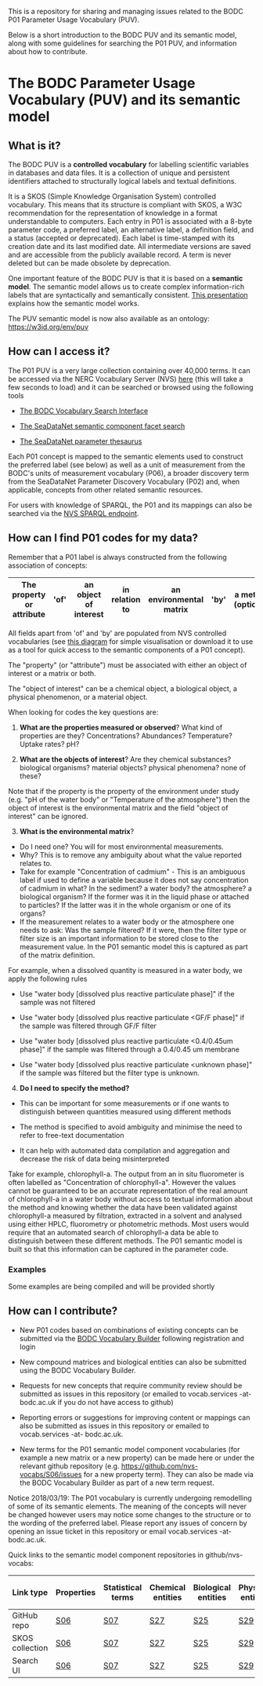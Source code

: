 This is a repository for sharing and managing issues related to the BODC P01 Parameter Usage Vocabulary (PUV).

Below is a short introduction to the BODC PUV and its semantic model, along with some guidelines for searching the P01 PUV, and information about how to contribute.

# The BODC Parameter Usage Vocabulary (PUV) and its semantic model

## What is it?

The BODC PUV is a **controlled vocabulary** for labelling scientific variables in databases and data files. It is a collection of unique and persistent identifiers attached to structurally logical labels and textual definitions.

It is a SKOS (Simple Knowledge Organisation System) controlled vocabulary. This means that its structure is compliant with SKOS, a W3C recommendation for the representation of knowledge in a format understandable to computers. Each entry in P01 is associated with a 8-byte parameter code, a preferred label, an alternative label, a definition field, and a status (accepted or deprecated). Each label is time-stamped with its creation date and its last modified date. All intermediate versions are saved and are accessible from the publicly available record. A term is never deleted but can be made obsolete by deprecation.

One important feature of the BODC PUV is that it is based on a **semantic model**. The semantic model allows us to create complex information-rich labels that are syntactically and semantically consistent. [This presentation](https://github.com/nvs-vocabs/P01/blob/master/The_BODC_P01_PUV_semantic_model_Aug2019.pdf) explains how the semantic model works.

The PUV semantic model is now also available as an ontology: https://w3id.org/env/puv

## How can I access it?

The P01 PUV is a very large collection containing over 40,000 terms. It can be accessed via the NERC Vocabulary Server (NVS) [here](http://vocab.nerc.ac.uk/collection/P01) (this will take a few seconds to load) and it can be searched or browsed using the following tools

- [The BODC Vocabulary Search Interface](https://www.bodc.ac.uk/resources/vocabularies/vocabulary_search/P01/)

- [The SeaDataNet semantic component facet search](http://seadatanet.maris2.nl/bandit/browse_step.php)

- [The SeaDataNet parameter thesaurus](http://seadatanet.maris2.nl/v_bodc_vocab_v2/vocab_relations.asp?lib=P08)

Each P01 concept is mapped to the semantic elements used to construct the preferred label (see below) as well as a unit of measurement from the BODC's units of measurement vocabulary (P06), a broader discovery term from the SeaDataNet Parameter Discovery Vocabulary (P02) and, when applicable, concepts from other related semantic resources.

For users with knowledge of SPARQL, the P01 and its mappings can also be searched via the [NVS SPARQL endpoint](https://vocab.nerc.ac.uk/sparql/).

## How can I find P01 codes for my data?

Remember that a P01 label is always constructed from the following association of concepts:

|The property or attribute | 'of' | an object of interest | in relation to | an environmental matrix | 'by' | a method (optional)|
|--------------------------|------|-----------------------|----------------|-------------------------|------|--------------------|


All fields apart from 'of' and 'by' are populated from NVS controlled vocabularies (see [this diagram](https://github.com/nvs-vocabs/P01/blob/master/P01_wheel.pdf) for simple visualisation or download it to use as a tool for quick access to the semantic components of a P01 concept).

The "property" (or "attribute") must be associated with either an object of interest or a matrix or both.

The "object of interest" can be a chemical object, a biological object, a physical phenomenon, or a material object. 

When looking for codes the key questions are:

1. **What are the properties measured or observed**?
What kind of properties are they? Concentrations? Abundances? Temperature? Uptake rates? pH?

2. **What are the objects of interest**? 
Are they chemical substances? biological organisms? material objects? physical phenomena? none of these?

Note that if the property is the property of the environment under study (e.g. "pH of the water body" or "Temperature of the atmosphere") then the object of interest is the environmental matrix and the field "object of interest" can be ignored.

3. **What is the environmental matrix**?
- Do I need one? You will for most environmental measurements.
- Why? This is to remove any ambiguity about what the value reported relates to.
- Take for example "Concentration of cadmium" - This is an ambiguous label if used to define a variable because it does not say concentration of cadmium in what? In the sediment? a water body? the atmosphere? a biological organism? If the former was it in the liquid phase or attached to particles? If the latter was it in the whole organism or one of its organs? 
- If the measurement relates to a water body or the atmosphere one needs to ask: Was the sample filtered? If it were, then the filter type or filter size is an important information to be stored close to the measurement value. In the P01 semantic model this is captured as part of the matrix definition. 

For example, when a dissolved quantity is measured in a water body, we apply the following rules

- Use "water body [dissolved plus reactive particulate phase]" if the sample was not filtered

- Use "water body [dissolved plus reactive particulate <GF/F phase]" if the sample was filtered through GF/F filter

- Use "water body [dissolved plus reactive particulate <0.4/0.45um phase]" if the sample was filtered through a 0.4/0.45 um membrane

- Use "water body [dissolved plus reactive particulate <unknown phase]" if the sample was filtered but the filter type is unknown.


4. **Do I need to specify the method?**
- This can be important for some measurements or if one wants to distinguish between quantities measured using different methods

- The method is specified to avoid ambiguity and minimise the need to refer to free-text documentation

- It can help with automated data compilation and aggregation and decrease the risk of data being misinterpreted

Take for example, chlorophyll-a. The output from an in situ fluorometer is often labelled as "Concentration of chlorophyll-a". However the values cannot be guaranteed to be an accurate representation of the real amount of chlorophyll-a in a water body without access to textual information about the method and knowing whether the data have been validated against chlorophyll-a measured by filtration, extracted in a solvent and analysed using either HPLC, fluorometry or photometric methods. Most users would require that an automated search of chlorophyll-a data be able to distinguish between these different methods. The P01 semantic model is built so that this information can be captured in the parameter code.

### Examples
Some examples are being compiled and will be provided shortly

## How can I contribute?
- New P01 codes based on combinations of existing concepts can be submitted via the [BODC Vocabulary Builder](https://www.bodc.ac.uk/resources/vocabularies/vocabulary_builder/) following registration and login 

- New compound matrices and biological entities can also be submitted using the BODC Vocabulary Builder.

- Requests for new concepts that require community review should be submitted as issues in this repository (or emailed to vocab.services -at- bodc.ac.uk if you do not have access to github)

- Reporting errors or suggestions for improving content or mappings can also be submitted as issues in this repository or emailed to vocab.services -at- bodc.ac.uk. 

- New terms for the P01 semantic model component vocabularies (for example a new matrix or a new property) can be made here or under the relevant github repository (e.g. https://github.com/nvs-vocabs/S06/issues for a new property term). They can also be made via the BODC Vocabulary Builder as part of a new term request.

Notice 2018/03/19: The P01 vocabulary is currently undergoing remodelling of some of its semantic elements. The meaning of the concepts will never be changed however users may notice some changes to the structure or to the wording of the preferred label. Please report any issues of concern by opening an issue ticket in this repository or email vocab.services -at- bodc.ac.uk.

Quick links to the semantic model component repositories in github/nvs-vocabs:

Link type | Properties | Statistical terms | Chemical entities | Biological entities | Physical entities | Measurement-matrix relationships | Matrices | Sample preparation methods | Analytical methods | Data processing methods |
-------|-------|-------|-------|-------|-------|-------|------|-------|-------|-------|
GitHub repo | [S06](https://github.com/nvs-vocabs/S06/) | [S07](https://github.com/nvs-vocabs/S07/) | [S27](https://github.com/nvs-vocabs/S27/) | [S25](https://github.com/nvs-vocabs/S25/) |[S29](https://github.com/nvs-vocabs/S29/)|[S02](https://github.com/nvs-vocabs/S02/) | [S26](https://github.com/nvs-vocabs/S26/) | [S03](https://github.com/nvs-vocabs/S23/)| [S04](https://github.com/nvs-vocabs/S04/)|[S05](https://github.com/nvs-vocabs/S05/)
SKOS collection | [S06](https://vocab.nerc.ac.uk/collection/S06/) | [S07](https://vocab.nerc.ac.uk/collection/S07/) | [S27](https://vocab.nerc.ac.uk/collection/S27/) | [S25](https://vocab.nerc.ac.uk/collection/S25/) |[S29](https://vocab.nerc.ac.uk/collection/S29/)|[S02](https://vocab.nerc.ac.uk/collection/S02/) | [S26](https://vocab.nerc.ac.uk/collection/S26/) | [S03](https://vocab.nerc.ac.uk/collection/S23/)| [S04](https://vocab.nerc.ac.uk/collection/S04/)|[S05](https://vocab.nerc.ac.uk/collection/S05/)
Search UI | [S06](https://www.bodc.ac.uk/resources/vocabularies/vocabulary_search/S06/) | [S07](https://www.bodc.ac.uk/resources/vocabularies/vocabulary_search/S07/) | [S27](https://www.bodc.ac.uk/resources/vocabularies/vocabulary_search/S27/) | [S25](https://www.bodc.ac.uk/resources/vocabularies/vocabulary_search/S25/) |[S29](https://www.bodc.ac.uk/resources/vocabularies/vocabulary_search/S29/)|[S02](https://www.bodc.ac.uk/resources/vocabularies/vocabulary_search/S02/) | [S26](https://www.bodc.ac.uk/resources/vocabularies/vocabulary_search/S26/) | [S03](https://www.bodc.ac.uk/resources/vocabularies/vocabulary_search/S23/)| [S04](https://www.bodc.ac.uk/resources/vocabularies/vocabulary_search/S04/)|[S05](https://www.bodc.ac.uk/resources/vocabularies/vocabulary_search/S05/)
